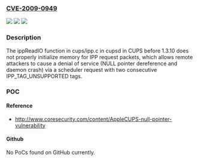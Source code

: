 ### [CVE-2009-0949](https://cve.mitre.org/cgi-bin/cvename.cgi?name=CVE-2009-0949)
![](https://img.shields.io/static/v1?label=Product&message=n%2Fa&color=blue)
![](https://img.shields.io/static/v1?label=Version&message=n%2Fa&color=blue)
![](https://img.shields.io/static/v1?label=Vulnerability&message=n%2Fa&color=brighgreen)

### Description

The ippReadIO function in cups/ipp.c in cupsd in CUPS before 1.3.10 does not properly initialize memory for IPP request packets, which allows remote attackers to cause a denial of service (NULL pointer dereference and daemon crash) via a scheduler request with two consecutive IPP_TAG_UNSUPPORTED tags.

### POC

#### Reference
- http://www.coresecurity.com/content/AppleCUPS-null-pointer-vulnerability

#### Github
No PoCs found on GitHub currently.

